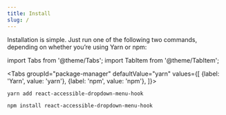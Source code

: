 ```yaml
---
title: Install
slug: /
---
```


Installation is simple. Just run one of the following two commands, depending on whether you’re using Yarn or npm:

import Tabs from '@theme/Tabs';
import TabItem from '@theme/TabItem';

<Tabs
groupId="package-manager"
defaultValue="yarn"
values={[
{label: 'Yarn', value: 'yarn'},
{label: 'npm', value: 'npm'},
]}>
<TabItem value="yarn">

```bash
yarn add react-accessible-dropdown-menu-hook
```

</TabItem>
<TabItem value="npm">

```bash
npm install react-accessible-dropdown-menu-hook
```

</TabItem>
</Tabs>
